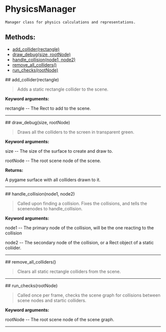 # PhysicsManager 
 ```
 Manager class for physics calculations and representations. 
```
## Methods: 
* [add_collider(rectangle)](#add_collider) 
* [draw_debug(size, rootNode)](#draw_debug) 
* [handle_collision(node1, node2)](#handle_collision) 
* [remove_all_colliders()](#remove_all_colliders) 
* [run_checks(rootNode)](#run_checks) 
<div id="add_collider"></div>## add_collider(rectangle) 

  

 > Adds a static rectangle collider to the scene.

 

 **Keyword arguments:**

 rectangle -- The Rect to add to the scene. 

 --- 
<div id="draw_debug"></div>## draw_debug(size, rootNode) 

  

 > Draws all the colliders to the screen in transparent green.

 

 **Keyword arguments:**

 size -- The size of the surface to create and draw to.

 rootNode -- The root scene node of the scene.

 

 **Returns:**

 A pygame surface with all colliders drawn to it. 

 --- 
<div id="handle_collision"></div>## handle_collision(node1, node2) 

  

 > Called upon finding a collision. Fixes the collisions, and tells the scenenodes to handle_collision.

 

 **Keyword arguments:**

 node1 -- The primary node of the collision, will be the one reacting to the collision

 node2 -- The secondary node of the collision, or a Rect object of a static coliider. 

 --- 
<div id="remove_all_colliders"></div>## remove_all_colliders() 

  

 > Clears all static rectangle colliders from the scene. 

 --- 
<div id="run_checks"></div>## run_checks(rootNode) 

  

 > Called once per frame, checks the scene graph for collisions between scene nodes and startic colliders.

 

 **Keyword arguments:**

 rootNode -- The root scene node of the scene graph. 

 --- 
